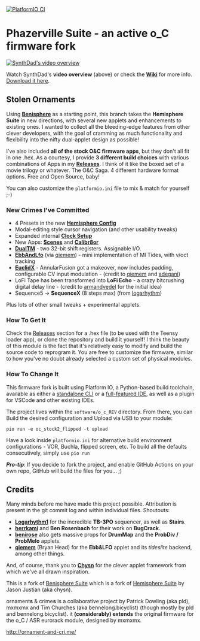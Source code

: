 [![PlatformIO CI](https://github.com/djphazer/O_C-BenisphereSuite/actions/workflows/firmware.yml/badge.svg)](https://github.com/djphazer/O_C-BenisphereSuite/actions/workflows/firmware.yml)

Phazerville Suite - an active o_C firmware fork
===
[![SynthDad's video overview](http://img.youtube.com/vi/XRGlAmz3AKM/0.jpg)](http://www.youtube.com/watch?v=XRGlAmz3AKM "Phazerville; newest firmware for Ornament and Crime. Tutorial and patch ideas")

Watch SynthDad's **video overview** (above) or check the [**Wiki**](https://github.com/djphazer/O_C-BenisphereSuite/wiki) for more info. [Download it here](https://github.com/djphazer/O_C-BenisphereSuite/releases).

## Stolen Ornaments

Using [**Benisphere**](https://github.com/benirose/O_C-BenisphereSuite) as a starting point, this branch takes the **Hemisphere Suite** in new directions, with several new applets and enhancements to existing ones. I wanted to collect all the bleeding-edge features from other clever developers, with the goal of cramming as much functionality and flexibility into the nifty dual-applet design as possible!

I've also included **all of the stock O&C firmware apps**, but they don't all fit in one .hex. As a courtesy, I provide **3 different build choices** with various combinations of Apps in my [**Releases**](https://github.com/djphazer/O_C-BenisphereSuite/releases). I think of it like the boxed set of a movie trilogy or whatever. The O&C Saga. 4 different hardware format options. Free and Open Source, baby!

You can also customize the `platformio.ini` file to mix & match for yourself ;-)

### New Crimes I've Committed

* 4 Presets in the new [**Hemisphere Config**](https://github.com/djphazer/O_C-BenisphereSuite/wiki/Hemisphere-Config)
* Modal-editing style cursor navigation (and other usability tweaks)
* Expanded internal [**Clock Setup**](https://github.com/djphazer/O_C-BenisphereSuite/wiki/Clock-Setup)
* New Apps: [**Scenes**](https://github.com/djphazer/O_C-BenisphereSuite/wiki/Scenes) and [**Calibr8or**](https://github.com/djphazer/O_C-BenisphereSuite/wiki/Calibr8or)
* **[DualTM](https://github.com/djphazer/O_C-BenisphereSuite/wiki/DualTM)** - two 32-bit shift registers. Assignable I/O.
* **[EbbAndLfo](https://github.com/djphazer/O_C-BenisphereSuite/wiki/Ebb-&-LFO)** (via [qiemem](https://github.com/qiemem/O_C-HemisphereSuite/tree/trig-and-tides)) - mini implementation of MI Tides, with v/oct tracking
* **[EuclidX](https://github.com/djphazer/O_C-BenisphereSuite/wiki/EuclidX)** - AnnularFusion got a makeover, now includes padding, configurable CV input modulation - (credit to [qiemem](https://github.com/qiemem/O_C-HemisphereSuite/tree/expanded-clock-div) and [adegani](https://github.com/adegani/O_C-HemisphereSuite))
* LoFi Tape has been transformed into **LoFi Echo** - a crazy bitcrushing digital delay line - (credit to [armandvedel](https://github.com/armandvedel/O_C-HemisphereSuite_log) for the initial idea)
* Sequence5 -> **SequenceX** (8 steps max) (from [logarhythm](https://github.com/Logarhythm1/O_C-HemisphereSuite))

Plus lots of other small tweaks + experimental applets.

### How To Get It

Check the [Releases](https://github.com/djphazer/O_C-BenisphereSuite/releases) section for a .hex file (to be used with the Teensy loader app), or clone the repository and build it yourself! I think the beauty of this module is the fact that it's relatively easy to modify and build the source code to reprogram it. You are free to customize the firmware, similar to how you've no doubt already selected a custom set of physical modules.

### How To Change It

This firmware fork is built using Platform IO, a Python-based build toolchain, available as either a [standalone CLI](https://docs.platformio.org/en/latest/core/installation/methods/installer-script.html) or a [full-featured IDE](https://platformio.org/install/ide), as well as a plugin for VSCode and other existing IDEs.

The project lives within the `software/o_c_REV` directory. From there, you can Build the desired configuration and Upload via USB to your module:
```
pio run -e oc_stock2_flipped -t upload
```
Have a look inside `platformio.ini` for alternative build environment configurations - VOR, Buchla, flipped screen, etc. To build all the defaults consecutively, simply use `pio run`

_**Pro-tip**_: If you decide to fork the project, and enable GitHub Actions on your own repo, GitHub will build the files for you... ;)

## Credits

Many minds before me have made this project possible. Attribution is present in the git commit log and within individual files.
Shoutouts:
* **[Logarhythm1](https://github.com/Logarhythm1)** for the incredible **TB-3PO** sequencer, as well as **Stairs**.
* **[herrkami](https://github.com/herrkami)** and **Ben Rosenbach** for their work on **BugCrack**.
* **[benirose](https://github.com/benirose)** also gets massive props for **DrumMap** and the **ProbDiv / ProbMelo** applets.
* **[qiemem](https://github.com/qiemem)** (Bryan Head) for the **Ebb&LFO** applet and its _tideslite_ backend, among other things.

And, of course, thank you to **[Chysn](https://github.com/Chysn)** for the clever applet framework from which we've all drawn inspiration.

This is a fork of [Benisphere Suite](https://github.com/benirose/O_C-BenisphereSuite) which is a fork of [Hemisphere Suite](https://github.com/Chysn/O_C-HemisphereSuite) by Jason Justian (aka chysn).

ornament**s** & crime**s** is a collaborative project by Patrick Dowling (aka pld), mxmxmx and Tim Churches (aka bennelong.bicyclist) (though mostly by pld and bennelong.bicyclist). it **(considerably) extends** the original firmware for the o_C / ASR eurorack module, designed by mxmxmx.

http://ornament-and-cri.me/
